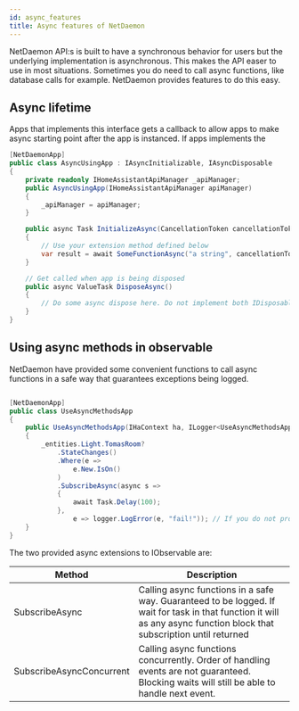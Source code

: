 ```yaml
---
id: async_features
title: Async features of NetDaemon
---
```


NetDaemon API:s is built to have a synchronous behavior for users but the underlying implementation is asynchronous. This makes the API easer to use in most situations. Sometimes you do need to call async functions, like database calls for example. NetDaemon provides features to do this easy.

## Async lifetime

Apps that implements this interface gets a callback to allow apps to make async starting point after the app is instanced. If apps implements the 

```csharp
[NetDaemonApp]
public class AsyncUsingApp : IAsyncInitializable, IAsyncDisposable
{
    private readonly IHomeAssistantApiManager _apiManager;
    public AsyncUsingApp(IHomeAssistantApiManager apiManager)
    {
        _apiManager = apiManager;
    }

    public async Task InitializeAsync(CancellationToken cancellationToken)
    {
        // Use your extension method defined below
        var result = await SomeFunctionAsync("a string", cancellationToken);
    }

    // Get called when app is being disposed
    public async ValueTask DisposeAsync()
    {
        // Do some async dispose here. Do not implement both IDisposable and IAsyncDisposable, choose one of the two depend on your needs 
    }
}
```

## Using async methods in observable

NetDaemon have provided some convenient functions to call async functions in a safe way that guarantees exceptions being logged.

```csharp

[NetDaemonApp]
public class UseAsyncMethodsApp
{
    public UseAsyncMethodsApp(IHaContext ha, ILogger<UseAsyncMethodsApp> logger)
    {
        _entities.Light.TomasRoom?
            .StateChanges()
            .Where(e =>
                e.New.IsOn()
            )
            .SubscribeAsync(async s =>
            {
                await Task.Delay(100);
            }, 
                e => logger.LogError(e, "fail!")); // If you do not provide error handling default will log anyway
    }
}

```

The two provided async extensions to IObservable are:

| Method                                         | Description                                                                                                                                                             |
| ------------------------------------------- | ----------------------------------------------------------------------------------------------------------------------------------------------------------------------- |
| SubscribeAsync | Calling async functions in a safe way. Guaranteed to  be logged. If wait for task in that function it will as any async function block that subscription until returned |
| SubscribeAsyncConcurrent | Calling async functions concurrently. Order of handling events are not guaranteed. Blocking waits will still be able to handle next event. |
